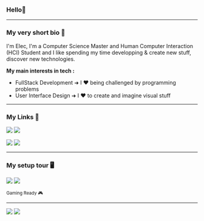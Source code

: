 ### Hello👋
----
### My very short bio 🌿

I'm Elec, I'm a Computer Science Master and Human Computer Interaction (HCI) Student and I like spending my time developping & create new stuff, discover new technologies.

__My main interests in tech :__
- FullStack Development ➜ I ❤ being challenged by programming problems
- User Interface Design ➜ I ❤ to create and imagine visual stuff
- ----
### My Links 🔗

[![](https://img.shields.io/badge/Eleclab-000b1d?style=for-the-badge&logo=behance&logoColor=white)](https://www.behance.net/eleclab) 
[![](https://img.shields.io/badge/Elec-f26798?style=for-the-badge&logo=dribbble&logoColor=white)](https://dribbble.com/Elec)

[![](https://img.shields.io/badge/Gitlab-Electroww-fca326?style=for-the-badge&logo=gitlab&logoColor=white)](https://gitlab.com/Electroww)
![](https://img.shields.io/badge/Github-Electroww-0d74e7?style=for-the-badge&logo=github&logoColor=white)

----
### My setup tour 🖥

![](https://img.shields.io/badge/AMD-Ryzen_7_3700X-ED1C24?style=flat-square&logo=amd&logoColor=white)
![](https://img.shields.io/badge/NVIDIA-RTX_2070_SUPER-76B900?style=flat-square&logo=nvidia&logoColor=white)

<sup>Gaming Ready 🎮</sup>

---

![](https://img.shields.io/badge/❤_Anime-555555?style=flat-square&logoColor=white) 
![](https://img.shields.io/badge/🎮_Gaming-555555?style=flat-square&logoColor=white)
<!-- ![](https://img.shields.io/badge/Anilist-02a9ff?style=flat-square&logo=anilist&logoColor=white)
![](https://img.shields.io/badge/MAL-2d4e9d?style=flat-square&logo=myanimelist&logoColor=white) -->


<!--
![](https://img.shields.io/badge/steam-1b2838?style=flat-square&logo=steam&logoColor=white)
![](https://img.shields.io/badge/Playsation-033795?style=flat-square&logo=playstation&logoColor=white)
![](https://img.shields.io/badge/Riot_Games-d22a36?style=flat-square&logo=riotgames&logoColor=white) --!>
